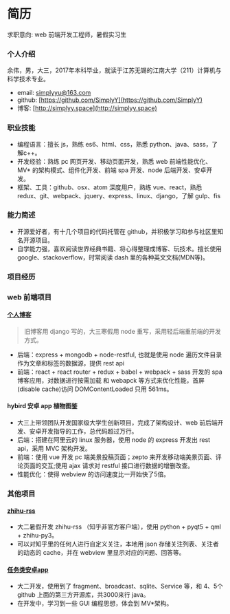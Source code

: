 # 简历
求职意向: web 前端开发工程师，暑假实习生

### 个人介绍
余伟，男，大三，2017年本科毕业，就读于江苏无锡的江南大学（211）计算机与科学技术专业。

- email: simplyyu@163.com
- github: [https://github.com/SimplyY](https://github.com/SimplyY)
- 博客: [http://simplyy.space](http://simplyy.space)

### 职业技能
- 编程语言：擅长 js，熟练 es6、html、css，熟悉 python、java、sass，了解c++。
- 开发经验：熟练 pc 网页开发、移动页面开发，熟悉 web 前端性能优化、MV* 的架构模式、组件化开发、前端 spa 开发、node 后端开发、安卓开发。
- 框架、工具：github、osx、atom 深度用户，熟练 vue、react，熟悉 redux、git、webpack、jquery、express、linux、django，了解 gulp、fis

### 能力简述
- 开源爱好者，有十几个项目的代码托管在 github，并积极学习和参与社区里知名开源项目。
- 自学能力强，喜欢阅读世界经典书籍、将心得整理成博客、玩技术。擅长使用 google、stackoverflow，时常阅读 dash 里的各种英文文档(MDN等)。

### 项目经历
### web 前端项目
#### [个人博客](https://github.com/SimplyY/blog)

> 旧博客用 django 写的，大三寒假用 node 重写，采用轻后端重前端的开发方式。

- 后端：express + mongodb + node-restful,  也就是使用 node 遍历文件目录作为文章和标签的数据源，提供 rest api
- 前端：react + react router + redux + babel + webpack + sass 开发的 spa 博客应用，对数据进行按需加载 和 webapck 等方式来优化性能，首屏(disable cache)访问 DOMContentLoaded 只用 561ms。

#### hybird 安卓 app 植物图鉴
- 大三上带领团队开发国家级大学生创新项目，完成了架构设计、web 前后端开发、安卓开发指导的工作，总代码超过万行。
- 后端：搭建在阿里云的 linux 服务器，使用 node 的 express 开发出 rest api，采用 MVC 架构开发。
- 前端：使用 vue 开发 pc 端美景投稿页面；zepto 来开发移动端美景页面、评论页面的交互;使用 ajax 请求对 restful 接口进行数据的增删改查。
- 性能优化：使得 webview 的访问速度比一开始快了5倍。

### 其他项目
#### [zhihu-rss](https://github.com/SimplyY/zhihu-rss)
- 大二暑假开发 zhihu-rss （知乎非官方客户端），使用 python + pyqt5 + qml + zhihu-py3。
- 可以对知乎里的任何人进行自定义关注，本地用 json 存储关注列表、关注者的动态的 cache，并在 webview 里显示对应的问题、回答等。

#### [任务类安卓app](https://github.com/jnSimpler/KillExam)
- 大二开发，使用到了 fragment、broadcast、sqlite、Service 等，和 4、5个 github 上面的第三方开源库，共3000来行 java。
- 在开发中，学习到一些 GUI 编程思想，体会到 MV*架构。
